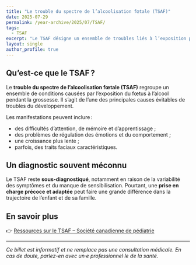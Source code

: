 ```yaml
---
title: "Le trouble du spectre de l’alcoolisation fœtale (TSAF)"
date: 2025-07-29
permalink: /year-archive/2025/07/TSAF/
tags:
  - TSAF
excerpt: "Le TSAF désigne un ensemble de troubles liés à l’exposition prénatale à l’alcool. Il s’agit d’une cause évitable de difficultés neurodéveloppementales chez l’enfant."
layout: single
author_profile: true
---
```


## Qu’est-ce que le TSAF ?

Le **trouble du spectre de l’alcoolisation fœtale (TSAF)** regroupe un ensemble de conditions causées par l’exposition du fœtus à l’alcool pendant la grossesse. Il s’agit de l’une des principales causes évitables de troubles du développement.

Les manifestations peuvent inclure :

- des difficultés d’attention, de mémoire et d’apprentissage ;
- des problèmes de régulation des émotions et du comportement ;
- une croissance plus lente ;
- parfois, des traits faciaux caractéristiques.

## Un diagnostic souvent méconnu

Le TSAF reste **sous-diagnostiqué**, notamment en raison de la variabilité des symptômes et du manque de sensibilisation. Pourtant, une **prise en charge précoce et adaptée** peut faire une grande différence dans la trajectoire de l’enfant et de sa famille.

## En savoir plus

👉 [Ressources sur le TSAF – Société canadienne de pédiatrie](https://www.cps.ca/fr/documents/position/trouble-spectre-alcoolisation-foetale)

---

*Ce billet est informatif et ne remplace pas une consultation médicale. En cas de doute, parlez-en avec un·e professionnel·le de la santé.*